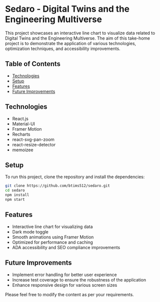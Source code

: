 # Sedaro - Digital Twins and the Engineering Multiverse

This project showcases an interactive line chart to visualize data related to Digital Twins and the Engineering Multiverse. The aim of this take-home project is to demonstrate the application of various technologies, optimization techniques, and accessibility improvements.

## Table of Contents

- [Technologies](#technologies)
- [Setup](#setup)
- [Features](#features)
- [Future Improvements](#future-improvements)

## Technologies

- React.js
- Material-UI
- Framer Motion
- Recharts
- react-svg-pan-zoom
- react-resize-detector
- memoizee

## Setup

To run this project, clone the repository and install the dependencies:

```bash
git clone https://github.com/btims512/sedaro.git
cd sedaro
npm install
npm start
```

## Features

- Interactive line chart for visualizing data
- Dark mode toggle
- Smooth animations using Framer Motion
- Optimized for performance and caching
- ADA accessibility and SEO compliance improvements

## Future Improvements

- Implement error handling for better user experience
- Increase test coverage to ensure the robustness of the application
- Enhance responsive design for various screen sizes



Please feel free to modify the content as per your requirements.
